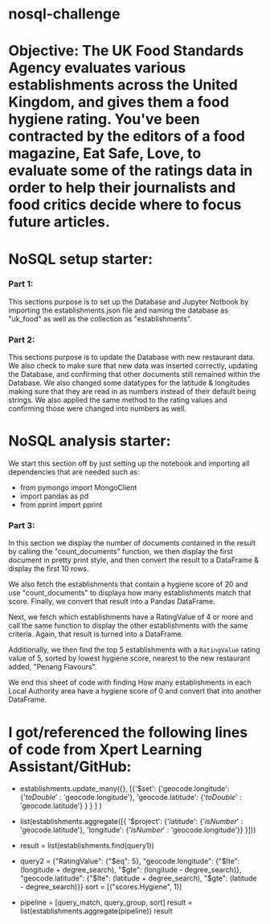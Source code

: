 # nosql-challenge

# Objective: The UK Food Standards Agency evaluates various establishments across the United Kingdom, and gives them a food hygiene rating. You've been contracted by the editors of a food magazine, Eat Safe, Love, to evaluate some of the ratings data in order to help their journalists and food critics decide where to focus future articles.

# NoSQL setup starter:

### Part 1: 

This sections purpose is to set up the Database and Jupyter Notbook by importing the establishments.json file and naming the database as "uk_food" as well as the collection as "establishments". 

### Part 2: 

This sections purpose is to update the Database with new restaurant data. We also check to make sure that new data was inserted correctly, updating the Database, and confirming that other documents still remained within the Database. We also changed some datatypes for the latitude & longitudes making sure that they are read in as numbers instead of their default being strings. We also applied the same method to the rating values and confirming those were changed into numbers as well.

# NoSQL analysis starter:

We start this section off by just setting up the notebook and importing all dependencies that are needed such as: 

* from pymongo import MongoClient
* import pandas as pd
* from pprint import pprint

### Part 3:

In this section we display the number of documents contained in the result by calling the "count_documents" function, we then display the first document in pretty print style, and then convert the result to a DataFrame & display the first 10 rows.

We also fetch the establishments that contain a hygiene score of 20 and use "count_documents" to displaya how many establishments match that score. Finally, we convert that result into a Pandas DataFrame.

Next, we fetch which establishments have a RatingValue of 4 or more and call the same function to display the other establishments with the same criteria. Again, that result is turned into a DataFrame.

Additionally, we then find the top 5 establishments with a `RatingValue` rating value of 5, sorted by lowest hygiene score, nearest to the new restaurant added, "Penang Flavours".

We end this sheet of code with finding How many establishments in each Local Authority area have a hygiene score of 0 and convert that into another DataFrame.

# I got/referenced the following lines of code from Xpert Learning Assistant/GitHub:

* establishments.update_many({}, [{'$set': {'geocode.longitude': {'$toDouble': '$geocode.longitude'}, 
                                         'geocode.latitude': {'$toDouble': '$geocode.latitude'}
                                         }
                                }
                               ]
                          )
  
* list(establishments.aggregate([{
    '$project': {'latitude': {'$isNumber': '$geocode.latitude'},
                 'longitude': {'$isNumber': '$geocode.longitude'}}
}]))

* result = list(establishments.find(query1))

* query2 = {"RatingValue": {"$eq": 5},
         "geocode.longitude": {"$lte": (longitude + degree_search), "$gte": (longitude - degree_search)},
         "geocode.latitude": {"$lte": (latitude + degree_search), "$gte": (latitude - degree_search)}}
sort = [("scores.Hygiene", 1)]

* pipeline = [query_match, query_group, sort]
result = list(establishments.aggregate(pipeline))
result




